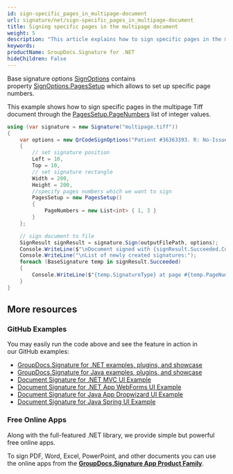```yaml
---
id: sign-specific_pages_in_multipage-document
url: signature/net/sign-specific_pages_in_multipage-document
title: Signing specific pages in the multipage document
weight: 5
description: "This article explains how to sign specific pages in the multipage documents"
keywords: 
productName: GroupDocs.Signature for .NET
hideChildren: False
---
```

Base signature options [SignOptions](https://reference.groupdocs.com/signature/net/groupdocs.signature.options/signoptions) contains property [SignOptions.PagesSetup](https://reference.groupdocs.com/signature/net/groupdocs.signature.options/pagessetup/) which allows to set up specific page numbers.

This example shows how to sign specific pages in the multipage Tiff document through the [PagesSetup.PageNumbers](https://reference.groupdocs.com/signature/net/groupdocs.signature.options/pagessetup/pagenumbers/) list of integer values.

```csharp
using (var signature = new Signature("multipage.tiff"))
{
    var options = new QrCodeSignOptions("Patient #36363393. R: No-Issues")
    {
        // set signature position 
        Left = 10,
        Top = 10,
        // set signature rectangle
        Width = 200,
        Height = 200,
        //specify pages numbers which we want to sign
        PagesSetup = new PagesSetup()
        {
            PageNumbers = new List<int> { 1, 3 }
        }
    };

    // sign document to file
    SignResult signResult = signature.Sign(outputFilePath, options);
    Console.WriteLine($"\nDocument signed with {signResult.Succeeded.Count} signatures");
    Console.WriteLine("\nList of newly created signatures:");
    foreach (BaseSignature temp in signResult.Succeeded)
    {
        Console.WriteLine($"{temp.SignatureType} at page #{temp.PageNumber}: Id:{temp.SignatureId}.");
    }
}
```

## More resources

### GitHub Examples

You may easily run the code above and see the feature in action in our GitHub examples:

* [GroupDocs.Signature for .NET examples, plugins, and showcase](https://github.com/groupdocs-signature/GroupDocs.Signature-for-.NET)
* [GroupDocs.Signature for Java examples, plugins, and showcase](https://github.com/groupdocs-signature/GroupDocs.Signature-for-Java)
* [Document Signature for .NET MVC UI Example](https://github.com/groupdocs-signature/GroupDocs.Signature-for-.NET-MVC)
* [Document Signature for .NET App WebForms UI Example](https://github.com/groupdocs-signature/GroupDocs.Signature-for-.NET-WebForms)
* [Document Signature for Java App Dropwizard UI Example](https://github.com/groupdocs-signature/GroupDocs.Signature-for-Java-Dropwizard)
* [Document Signature for Java Spring UI Example](https://github.com/groupdocs-signature/GroupDocs.Signature-for-Java-Spring)

### Free Online Apps

Along with the full-featured .NET library, we provide simple but powerful free online apps.

To sign PDF, Word, Excel, PowerPoint, and other documents you can use the online apps from the **[GroupDocs.Signature App Product Family](https://products.groupdocs.app/signature/family)**.
